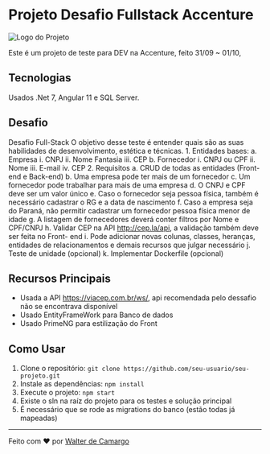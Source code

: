 # Projeto Desafio Fullstack Accenture

![Logo do Projeto](https://logodownload.org/wp-content/uploads/2014/05/accenture-logo-4.png)

Este é um projeto de teste para DEV na Accenture, feito 31/09 ~ 01/10, 

## Tecnologias
  Usados .Net 7, Angular 11 e SQL Server.

## Desafio
  Desafio Full-Stack
  O objetivo desse teste é entender quais são as suas habilidades de desenvolvimento, estética e
  técnicas.
    1. Entidades bases:
      a. Empresa
        i. CNPJ
        ii. Nome Fantasia
        iii. CEP
      b. Fornecedor
        i. CNPJ ou CPF
        ii. Nome
        iii. E-mail
        iv. CEP
  2. Requisitos
    a. CRUD de todas as entidades (Front-end e Back-end)
    b. Uma empresa pode ter mais de um fornecedor
    c. Um fornecedor pode trabalhar para mais de uma empresa
    d. O CNPJ e CPF deve ser um valor único
    e. Caso o fornecedor seja pessoa física, também é necessário cadastrar o RG e a data
    de nascimento
    f. Caso a empresa seja do Paraná, não permitir cadastrar um fornecedor pessoa física
    menor de idade
    g. A listagem de fornecedores deverá conter filtros por Nome e CPF/CNPJ
    h. Validar CEP na API http://cep.la/api, a validação também deve ser feita no Front-
    end
    i. Pode adicionar novas colunas, classes, heranças, entidades de relacionamentos e
    demais recursos que julgar necessário
    j. Teste de unidade (opcional)
    k. Implementar Dockerfile (opcional)

## Recursos Principais
- Usada a API https://viacep.com.br/ws/, api recomendada pelo dessafio não se encontrava disponível
- Usado EntityFrameWork para Banco de dados
- Usado PrimeNG para estilização do Front

## Como Usar

1. Clone o repositório: `git clone https://github.com/seu-usuario/seu-projeto.git`
2. Instale as dependências: `npm install`
3. Execute o projeto: `npm start`
4. Existe o sln na raíz do projeto para os testes e solução principal
5. É necessário que se rode as migrations do banco (estão todas já mapeadas)

---

Feito com ❤️ por [Walter de Camargo](https://github.com/Wowtz)
